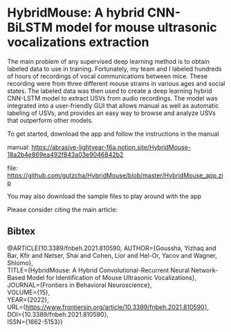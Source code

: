 # HybridMouse: A hybrid CNN-BiLSTM model for mouse ultrasonic vocalizations extraction


The main problem of any supervised deep learning method is to obtain labeled data to use in training.
Fortunately, my team and I labeled hundreds of hours of recordings of vocal communications between mice.
These recording were from three different mouse strains in various ages and social states.
The labeled data was then used to create a deep learning hybrid CNN-LSTM model to extract USVs from audio recordings.
The model was integrated into a user-friendly GUI that allows manual as well as automatic labeling of USVs, 
and provides an easy way to browse and analyze USVs that outperform other models.



To get started, download the app and follow the instructions in the manual

manual: https://abrasive-lightyear-f6a.notion.site/HybridMouse-18a2b4e869ea492f843a03e9046842b2

file: https://github.com/gutzcha/HybridMouse/blob/master/HybridMouse_app.zip


You may also download the sample files to play around with the app


Please consider citing the main article:

## Bibtex

@ARTICLE{10.3389/fnbeh.2021.810590,
AUTHOR={Goussha, Yizhaq and Bar, Kfir and Netser, Shai and Cohen, Lior and Hel-Or, Yacov and Wagner, Shlomo},   
TITLE={HybridMouse: A Hybrid Convolutional-Recurrent Neural Network-Based Model for Identification of Mouse Ultrasonic Vocalizations},      
JOURNAL={Frontiers in Behavioral Neuroscience},      
VOLUME={15},      
YEAR={2022},      
URL={https://www.frontiersin.org/article/10.3389/fnbeh.2021.810590},       
DOI={10.3389/fnbeh.2021.810590},      
ISSN={1662-5153}}   
